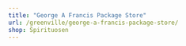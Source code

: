 ```yaml
---
title: "George A Francis Package Store"
url: /greenville/george-a-francis-package-store/
shop: Spirituosen
---
```

